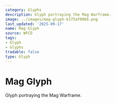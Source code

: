 ```yaml
---
category: Glyphs
description: Glyph portraying the Mag Warframe.
image: ../images/mag-glyph-b175af0066.png
last_updated: '2025-09-17'
name: Mag Glyph
source: WFCD
tags:
- Glyph
- Glyphs
tradable: false
type: Glyph
---
```


# Mag Glyph

Glyph portraying the Mag Warframe.

